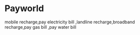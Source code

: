 # Payworld
mobile recharge,pay electricity bill ,landline recharge,broadband recharge,pay gas bill ,pay water bill 
